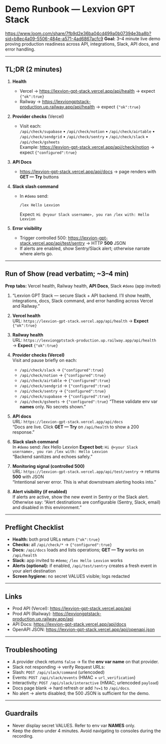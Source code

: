 # Demo Runbook — Lexvion GPT Stack
https://www.loom.com/share/7fb9d2e36ba04cd499a0b07394e3ba8b?sid=b8ec4a09-5506-484e-a571-4ad6867acfc9
**Goal:** 3–4 minute live demo proving production readiness across API, integrations, Slack, API docs, and error handling.

---

## TL;DR (2 minutes)

1) **Health**
   - Vercel → https://lexvion-gpt-stack.vercel.app/api/health → expect `{"ok":true}`
   - Railway → https://lexviongptstack-production.up.railway.app/api/health → expect `{"ok":true}`

2) **Provider checks** (Vercel)
   - Visit each:  
     `/api/check/supabase` • `/api/check/notion` • `/api/check/airtable` • `/api/check/sendgrid` • `/api/check/sentry` • `/api/check/slack` • `/api/check/gsheets`  
     Example: https://lexvion-gpt-stack.vercel.app/api/check/notion → expect `{"configured":true}`

3) **API Docs**
   - https://lexvion-gpt-stack.vercel.app/api/docs → page renders with **GET — Try** buttons

4) **Slack slash command**
   - In `#demo` send:
     ```
     /lex Hello Lexvion
     ```
     Expect: `Hi @<your Slack username>, you ran /lex with: Hello Lexvion`

5) **Error visibility**
   - Trigger controlled 500: https://lexvion-gpt-stack.vercel.app/api/test/sentry → HTTP **500** JSON  
   - If alerts are enabled, show Sentry/Slack alert; otherwise narrate where alerts go.

---

## Run of Show (read verbatim; ~3–4 min)

**Prep tabs:** Vercel health, Railway health, **API Docs**, Slack `#demo` (app invited)

1) “Lexvion GPT Stack — secure Slack + API backend. I’ll show health, integrations, docs, Slack command, and error handling across Vercel and Railway.”

2) **Vercel health**  
   URL: `https://lexvion-gpt-stack.vercel.app/api/health` → **Expect** `{"ok":true}`

3) **Railway health**  
   URL: `https://lexviongptstack-production.up.railway.app/api/health` → **Expect** `{"ok":true}`

4) **Provider checks (Vercel)**  
   Visit and pause briefly on each:
   - `/api/check/slack` → `{"configured":true}`
   - `/api/check/notion` → `{"configured":true}`
   - `/api/check/airtable` → `{"configured":true}`
   - `/api/check/sendgrid` → `{"configured":true}`
   - `/api/check/sentry` → `{"configured":true}`
   - `/api/check/supabase` → `{"configured":true}`
   - `/api/check/gsheets` → `{"configured":true}`
   “These validate env var **names** only. No secrets shown.”

5) **API docs**  
   URL: `https://lexvion-gpt-stack.vercel.app/api/docs`  
   “Docs are live. Click **GET — Try** on `/api/health` to show a 200 response.”

6) **Slack slash command**  
   In `#demo` send:
/lex Hello Lexvion
**Expect bot:** `Hi @<your Slack username>, you ran /lex with: Hello Lexvion`  
“Backend sanitizes and echoes safely.”

7) **Monitoring signal (controlled 500)**  
URL: `https://lexvion-gpt-stack.vercel.app/api/test/sentry` → returns **500** with JSON  
“Intentional server error. This is what downstream alerting hooks into.”

8) **Alert visibility (if enabled)**  
If alerts are active, show the new event in Sentry or the Slack alert.  
Otherwise say: “Alert destinations are configurable (Sentry, Slack, email) and disabled in this environment.”

---

## Preflight Checklist

- **Health:** both prod URLs return `{"ok":true}`
- **Checks:** all `/api/check/*` → `{"configured":true}`
- **Docs:** `/api/docs` loads and lists operations; **GET — Try** works on `/api/health`
- **Slack:** app invited to `#demo`; `/lex Hello Lexvion` works
- **Alerts (optional):** if enabled, `/api/test/sentry` creates a fresh event in your alert destination
- **Screen hygiene:** no secret VALUES visible; logs redacted

---

## Links

- Prod API (Vercel): https://lexvion-gpt-stack.vercel.app/api  
- Prod API (Railway): https://lexviongptstack-production.up.railway.app/api  
- API Docs: https://lexvion-gpt-stack.vercel.app/api/docs  
- OpenAPI JSON: https://lexvion-gpt-stack.vercel.app/api/openapi.json

---

## Troubleshooting

- A provider check returns `false` → fix the **env var name** on that provider.
- Slack not responding → verify Request URLs:
- Slash: `POST /api/slack/command` (urlencoded)
- Events: `POST /api/slack/events` (HMAC + `url_verification`)
- Interactivity: `POST /api/slack/interactive` (HMAC; urlencoded `payload`)
- Docs page blank → hard refresh or add `?v=1` to `/api/docs`.
- No alert → alerts disabled; the 500 JSON is sufficient for the demo.

---

## Guardrails

- Never display secret VALUES. Refer to env var **NAMES** only.
- Keep the demo under 4 minutes. Avoid navigating to consoles during the recording.
